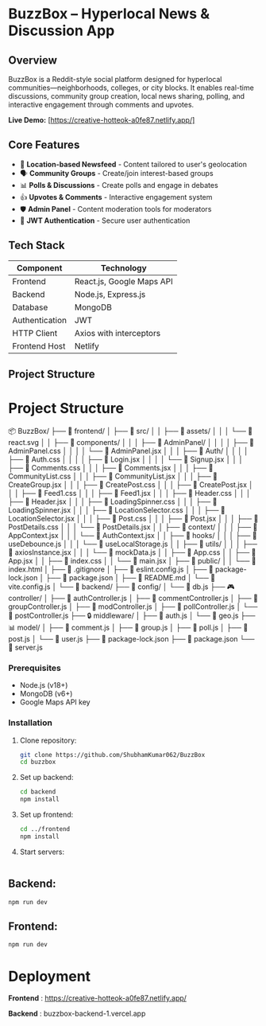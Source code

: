 # BuzzBox – Hyperlocal News & Discussion App

## Overview
BuzzBox is a Reddit-style social platform designed for hyperlocal communities—neighborhoods, colleges, or city blocks. It enables real-time discussions, community group creation, local news sharing, polling, and interactive engagement through comments and upvotes.

**Live Demo:** [https://creative-hotteok-a0fe87.netlify.app/]

## Core Features
- 📍 **Location-based Newsfeed** - Content tailored to user's geolocation
- 🗣️ **Community Groups** - Create/join interest-based groups
- 📊 **Polls & Discussions** - Create polls and engage in debates
- 👍 **Upvotes & Comments** - Interactive engagement system
- 🛡️ **Admin Panel** - Content moderation tools for moderators
- 🔐 **JWT Authentication** - Secure user authentication

## Tech Stack
| Component       | Technology                  |
|-----------------|-----------------------------|
| Frontend        | React.js, Google Maps API   |
| Backend         | Node.js, Express.js         |
| Database        | MongoDB                     |
| Authentication  | JWT                         |
| HTTP Client     | Axios with interceptors     |
| Frontend Host   | Netlify                     |

## Project Structure

# Project Structure

📦 BuzzBox/
├── 📂 frontend/
│   ├── 📱 src/
│   │   ├── 📂 assets/
│   │   │   └── 📜 react.svg
│   │   ├── 📂 components/
│   │   │   ├── 📂 AdminPanel/
│   │   │   │   ├── 📜 AdminPanel.css
│   │   │   │   └── 📜 AdminPanel.jsx
│   │   │   ├── 📂 Auth/
│   │   │   │   ├── 📜 Auth.css
│   │   │   │   ├── 📜 Login.jsx
│   │   │   │   └── 📜 Signup.jsx
│   │   │   ├── 📜 Comments.css
│   │   │   ├── 📜 Comments.jsx
│   │   │   ├── 📜 CommunityList.css
│   │   │   ├── 📜 CommunityList.jsx
│   │   │   ├── 📜 CreateGroup.jsx
│   │   │   ├── 📜 CreatePost.css
│   │   │   ├── 📜 CreatePost.jsx
│   │   │   ├── 📜 Feed1.css
│   │   │   ├── 📜 Feed1.jsx
│   │   │   ├── 📜 Header.css
│   │   │   ├── 📜 Header.jsx
│   │   │   ├── 📜 LoadingSpinner.css
│   │   │   ├── 📜 LoadingSpinner.jsx
│   │   │   ├── 📜 LocationSelector.css
│   │   │   ├── 📜 LocationSelector.jsx
│   │   │   ├── 📜 Post.css
│   │   │   ├── 📜 Post.jsx
│   │   │   ├── 📜 PostDetails.css
│   │   │   └── 📜 PostDetails.jsx
│   │   ├── 📂 context/
│   │   │   ├── 📜 AppContext.jsx
│   │   │   └── 📜 AuthContext.jsx
│   │   ├── 📂 hooks/
│   │   │   ├── 📜 useDebounce.js
│   │   │   └── 📜 useLocalStorage.js
│   │   ├── 📂 utils/
│   │   │   ├── 📜 axiosInstance.jsx
│   │   │   └── 📜 mockData.js
│   │   ├── 📜 App.css
│   │   ├── 📜 App.jsx
│   │   ├── 📜 index.css
│   │   └── 📜 main.jsx
│   ├── 🎨 public/
│   │   └── 📜 index.html
│   ├── 📝 .gitignore
│   ├── 📝 eslint.config.js
│   ├── 📝 package-lock.json
│   ├── 📝 package.json
│   ├── 📝 README.md
│   └── 📝 vite.config.js
│
└── 📂 backend/
    ├── 🔧 config/
    │   └── 📜 db.js
    ├── 🎮 controller/
    │   ├── 📜 authController.js
    │   ├── 📜 commentController.js
    │   ├── 📜 groupController.js
    │   ├── 📜 modController.js
    │   ├── 📜 pollController.js
    │   └── 📜 postController.js
    ├── 🔒 middleware/
    │   ├── 📜 auth.js
    │   └── 📜 geo.js
    ├── 📊 model/
    │   ├── 📜 comment.js
    │   ├── 📜 group.js
    │   ├── 📜 poll.js
    │   ├── 📜 post.js
    │   └── 📜 user.js
    ├── 📝 package-lock.json
    ├── 📝 package.json
    └── 🚀 server.js

### Prerequisites
- Node.js (v18+)
- MongoDB (v6+)
- Google Maps API key

### Installation
1. Clone repository:
   ```bash
   git clone https://github.com/ShubhamKumar062/BuzzBox
   cd buzzbox

2. Set up backend:
    ```bash
    cd backend
    npm install

3. Set up frontend:
    ```bash
    cd ../frontend
    npm install

4. Start servers:
    ```bash
## Backend:
    npm run dev

## Frontend:
    npm run dev

# Deployment
**Frontend** : https://creative-hotteok-a0fe87.netlify.app/

**Backend** : buzzbox-backend-1.vercel.app

